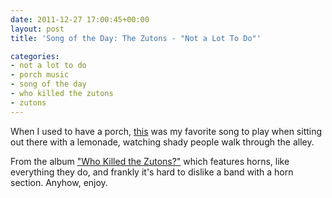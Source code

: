 ```yaml
---
date: 2011-12-27 17:00:45+00:00
layout: post
title: 'Song of the Day: The Zutons - "Not a Lot To Do"'

categories:
- not a lot to do
- porch music
- song of the day
- who killed the zutons
- zutons
---
```


When I used to have a porch, [this](http://www.youtube.com/watch?v=qSGvu_j2iNM)
was my favorite song to play when sitting out there with a lemonade, watching
shady people walk through the alley.

From the album ["Who Killed the
Zutons?"](http://www.amazon.com/gp/product/B00064ADWU/ref=as_li_ss_tl?ie=UTF8&tag=whmomyth-20&linkCode=as2&camp=1789&creative=390957&creativeASIN=B00064ADWU)
which features horns, like everything they do, and frankly it's hard to dislike
a band with a horn section. Anyhow, enjoy.
